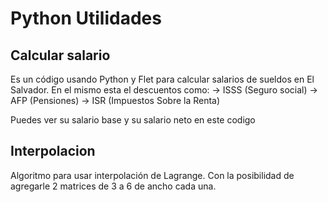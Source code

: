 # Python Utilidades

## Calcular salario

Es un código usando Python y Flet para calcular salarios de sueldos en El Salvador.
En el mismo esta el descuentos como:
 -> ISSS (Seguro social)
 -> AFP (Pensiones)
 -> ISR (Impuestos Sobre la Renta)

Puedes ver su salario base y su salario neto en este codigo
## Interpolacion

Algoritmo para usar interpolación de Lagrange. 
Con la posibilidad de agregarle 2 matrices de 3 a 6 de ancho cada una.


